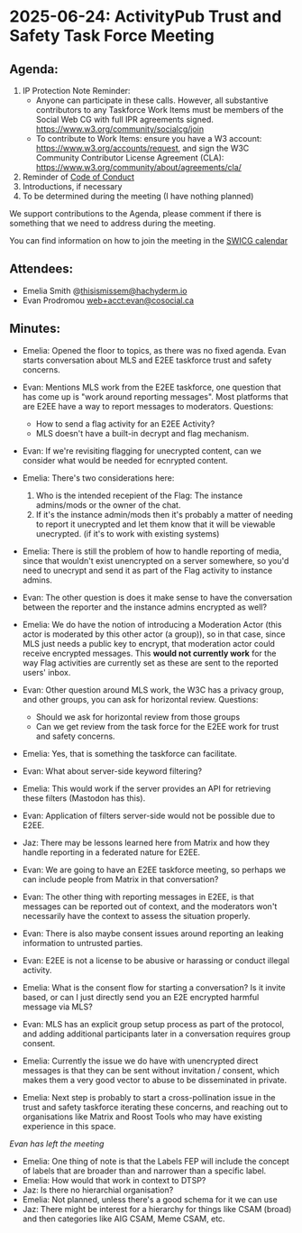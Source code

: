 # 2025-06-24: ActivityPub Trust and Safety Task Force Meeting

## Agenda:

1. IP Protection Note Reminder:
    - Anyone can participate in these calls. However, all substantive contributors to any Taskforce Work Items must be members of the Social Web CG with full IPR agreements signed. https://www.w3.org/community/socialcg/join
    - To contribute to Work Items: ensure you have a W3 account: https://www.w3.org/accounts/request, and sign the W3C Community Contributor License Agreement (CLA): https://www.w3.org/community/about/agreements/cla/
2. Reminder of [Code of Conduct](https://github.com/swicg/activitypub-trust-and-safety/blob/main/CODE_OF_CONDUCT.md)
3. Introductions, if necessary
4. To be determined during the meeting (I have nothing planned)

We support contributions to the Agenda, please comment if there is something that we need to address during the meeting.

You can find information on how to join the meeting in the [SWICG calendar](https://www.w3.org/events/meetings/a54ae3c9-89bc-4bb1-b9db-e9494d2100e1/20250624T110000/)

## Attendees:

- Emelia Smith @thisismissem@hachyderm.io
- Evan Prodromou <web+acct:evan@cosocial.ca>


## Minutes:

- Emelia: Opened the floor to topics, as there was no fixed agenda. Evan starts conversation about MLS and E2EE taskforce trust and safety concerns.
- Evan: Mentions MLS work from the E2EE taskforce, one question that has come up is "work around reporting messages". Most platforms that are E2EE have a way to report messages to moderators. Questions:
    - How to send a flag activity for an E2EE Activity?
    - MLS doesn't have a built-in decrypt and flag mechanism.
- Evan: If we're revisiting flagging for unecrypted content, can we consider what would be needed for ecnrypted content.
- Emelia: There's two considerations here:
    1. Who is the intended recepient of the Flag: The instance admins/mods or the owner of the chat.
    2. If it's the instance admin/mods then it's probably a matter of needing to report it unecrypted and let them know that it will be viewable unecrypted. (if it's to work with existing systems)
- Emelia: There is still the problem of how to handle reporting of media, since that wouldn't exist unencrypted on a server somewhere, so you'd need to unecrypt and send it as part of the Flag activity to instance admins.
- Evan: The other question is does it make sense to have the conversation between the reporter and the instance admins encrypted as well?
- Emelia: We do have the notion of introducing a Moderation Actor (this actor is moderated by this other actor (a group)), so in that case, since MLS just needs a public key to encrypt, that moderation actor could receive encrypted messages. This **would not currently work** for the way Flag activities are currently set as these are sent to the reported users' inbox.

- Evan: Other question around MLS work, the W3C has a privacy group, and other groups, you can ask for horizontal review. Questions:
     - Should we ask for horizontal review from those groups
     - Can we get review from the task force for the E2EE work for trust and safety concerns.
- Emelia: Yes, that is something the taskforce can facilitate.
- Evan: What about server-side keyword filtering?
- Emelia: This would work if the server provides an API for retrieving these filters (Mastodon has this).
- Evan: Application of filters server-side would not be possible due to E2EE.
- Jaz: There may be lessons learned here from Matrix and how they handle reporting in a federated nature for E2EE.
- Evan: We are going to have an E2EE taskforce meeting, so perhaps we can include people from Matrix in that conversation?
- Evan: The other thing with reporting messages in E2EE, is that messages can be reported out of context, and the moderators won't necessarily have the context to assess the situation properly.
- Evan: There is also maybe consent issues around reporting an leaking information to untrusted parties.
- Evan: E2EE is not a license to be abusive or harassing or conduct illegal activity.
- Emelia: What is the consent flow for starting a conversation? Is it invite based, or can I just directly send you an E2E encrypted harmful message via MLS?
- Evan: MLS has an explicit group setup process as part of the protocol, and adding additional participants later in a conversation requires group consent.
- Emelia: Currently the issue we do have with unencrypted direct messages is that they can be sent without invitation / consent, which makes them a very good vector to abuse to be disseminated in private.
- Emelia: Next step is probably to start a cross-pollination issue in the trust and safety taskforce iterating these concerns, and reaching out to organisations like Matrix and Roost Tools who may have existing experience in this space.

_Evan has left the meeting_

- Emelia: One thing of note is that the Labels FEP will include the concept of labels that are broader than and narrower than a specific label.
- Emelia: How would that work in context to DTSP?
- Jaz: Is there no hierarchial organisation?
- Emelia: Not planned, unless there's a good schema for it we can use
- Jaz: There might be interest for a hierarchy for things like CSAM (broad) and then categories like AIG CSAM, Meme CSAM, etc.
